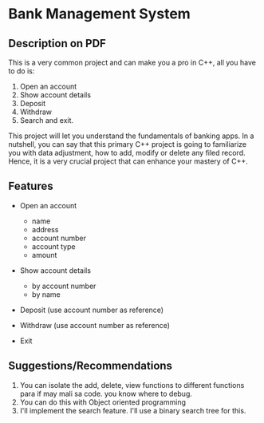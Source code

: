 # Bank Management System
## Description on PDF
This is a very common project and can make you a pro in C++, all you have to do is:
1. Open an account
2. Show account details
3. Deposit
3. Withdraw
3. Search and exit.

This project will let you understand the fundamentals of banking apps. In a nutshell, you can say that this primary C++ project is going to familiarize you with data adjustment, how to add, modify or delete any filed record. Hence, it is a very crucial project that can enhance your
mastery of C++.

## Features
- Open an account
    - name
    - address
    - account number
    - account type
    - amount
- Show account details
    - by account number
    - by name
    
- Deposit (use account number as reference)
- Withdraw (use account number as reference)
- Exit

## Suggestions/Recommendations
1. You can isolate the add, delete, view functions to different functions para if may mali sa code. you know where to debug.
1. You can do this with Object oriented programming
1. I'll implement the search feature. I'll use a binary search tree for this.
